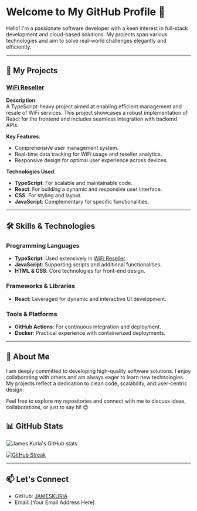 # Welcome to My GitHub Profile 👋

Hello! I'm a passionate software developer with a keen interest in full-stack development and cloud-based solutions. My projects span various technologies and aim to solve real-world challenges elegantly and efficiently.

---

## 📂 My Projects

### [WiFi Reseller](https://github.com/JAMESKURIA/wifi-reseller)

**Description**:  
A TypeScript-heavy project aimed at enabling efficient management and resale of WiFi services. This project showcases a robust implementation of React for the frontend and includes seamless integration with backend APIs.

**Key Features**:
- Comprehensive user management system.
- Real-time data tracking for WiFi usage and reseller analytics.
- Responsive design for optimal user experience across devices.

**Technologies Used**:
- **TypeScript**: For scalable and maintainable code.
- **React**: For building a dynamic and responsive user interface.
- **CSS**: For styling and layout.
- **JavaScript**: Complementary for specific functionalities.

---

## 🛠️ Skills & Technologies

### Programming Languages
- **TypeScript**: Used extensively in [WiFi Reseller](https://github.com/JAMESKURIA/wifi-reseller).
- **JavaScript**: Supporting scripts and additional functionalities.
- **HTML & CSS**: Core technologies for front-end design.

### Frameworks & Libraries
- **React**: Leveraged for dynamic and interactive UI development.

### Tools & Platforms
- **GitHub Actions**: For continuous integration and deployment.
- **Docker**: Practical experience with containerized deployments.

---

## 🌟 About Me

I am deeply committed to developing high-quality software solutions. I enjoy collaborating with others and am always eager to learn new technologies. My projects reflect a dedication to clean code, scalability, and user-centric design.

Feel free to explore my repositories and connect with me to discuss ideas, collaborations, or just to say hi! 😊

## 📊 GitHub Stats
![James Kuria's GitHub stats](https://github-readme-stats.vercel.app/api?username=JAMESKURIA&show_icons=true&theme=radical)


[![GitHub Streak](https://streak-stats.demolab.com?user=jameskuria&theme=react&hide_border=true&exclude_days=Sat&sideNums=EB5454&background=81%2C94379A%2C2E58B6)](https://git.io/streak-stats)

<!--- ![jameskuria's stats](https://github-readme-stats.vercel.app/api?username=jameskuria) --->
<!--- ![jameskuria's trophies](https://github-profile-trophy.vercel.app/?username=jameskuria) --->
<!--- ![Typescript love](https://media.tenor.com/m-MS3l7pLAUAAAAC/typescript-script.gif) --->




---

## 📫 Let's Connect

- GitHub: [JAMESKURIA](https://github.com/JAMESKURIA)
- Email: [Your Email Address Here]
